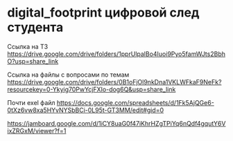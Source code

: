 # digital_footprint цифровой след студента


Ссылка на ТЗ  https://drive.google.com/drive/folders/1pprUlpalBo4Iuoi9Pyo5famWJts2BbhO?usp=share_link


Ссылка на файлы с вопросами по темам https://drive.google.com/drive/folders/0B1oFjOl9nkDna1VKLWFkaF9NeFk?resourcekey=0-Ykyig70PwYcjFXIo-dog6Q&usp=share_link

Почти exel файл https://docs.google.com/spreadsheets/d/1Fk5AjQGe6-0tXz6vw8xa5HYvNYSbBCi-0L95t-GT3MM/edit#gid=0

https://jamboard.google.com/d/1iCY8uaG0f47iKhrHZgTPiYq6nQdf4gqutY6VixZRGxM/viewer?f=1
